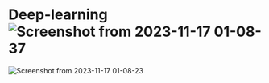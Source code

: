 # Deep-learning![Screenshot from 2023-11-17 01-08-37](https://github.com/AhmetEmirBELKAN/Deep-learning/assets/82957952/31ebe031-da95-4fe0-8f88-fb21914c5ba9)
![Screenshot from 2023-11-17 01-08-23](https://github.com/AhmetEmirBELKAN/Deep-learning/assets/82957952/2e64884c-f587-4815-96af-23ee7b9f15c1)
